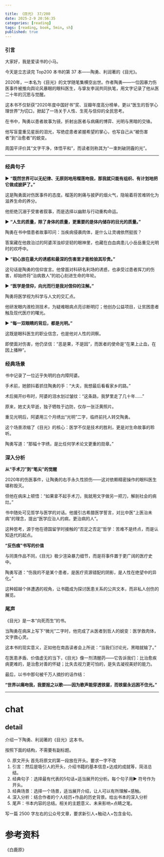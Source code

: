 ```yaml
---

title: 《目光》 37/200
date: 2025-2-9 20:56:35 
categories: [reading]
tags: [reading, book, 5min, sh]
published: true
---
```



### 引言  


大家好，我是爱读书的小马。

今天是立志读完 Top200 本书的第 37 本——陶勇、利润著的《目光》。

2020年，一本名为《目光》的文学随笔集横空出世。作者陶勇——一位因暴力伤医事件被推向舆论风暴眼的眼科医生，与挚友李润共同执笔，用文字记录了他从医二十年的沉思与觉醒。

这本书不仅斩获“2020年度中国好书”奖、豆瓣年度高分榜单，更以“医生的哲学心理世界”为切口，掀起了一场关于人性、生死与信仰的全民思考。  

在书中，陶勇以患者故事为镜，折射出医者与病痛的博弈、光明与黑暗的交锋。

他写盲童重见星辰的泪光，写绝症患者紧握希望的掌心，也写自己从“被伤害者”到“治愈者”的蜕变。

周国平评价其“文字干净，体悟平和”，而读者则称其为“一束刺破阴霾的光”。  

---

### 经典句子

▶ **“既然世界可以无纪律、无原则地用榴莲吻我，那我就只能有组织、有计划地把它做成披萨了。”**  

这是陶勇面对伤医事件的态度。榴莲的刺痛与披萨的烟火气，隐喻着将苦难转化为滋养生命的养分。

他拒绝沉溺于受害者叙事，而是选择以幽默与行动重构命运。  

▶ **“人生的质量，除了身体的质量，更重要的是体内储存的目光的质量。”**  

陶勇在书中借患者故事叩问：当疾病侵袭肉体，是什么让灵魂依然挺拔？

答案藏在他救治过的阿婆浑浊却坚韧的眼神里，也藏在白血病患儿小岳岳重见光明时的欢呼中。  

▶ **“初心放在最大的诱惑和最深的伤害里才能检验其珍贵。”** 

这句话是陶勇的信仰宣言。他曾面对科研名利场的诱惑，也承受过患者挥刀的伤害，却始终将“治病救人”的初心刻进生命的年轮。  

▶ **“医学是信仰，向光而行是我对信仰的注解。”**  

陶勇将医学视为科学与人文的交汇点。

他研发眼内液检测技术，为疑难眼病点亮诊断明灯；他创办公益项目，让贫困患者触及现代医疗的曙光。  

▶ **“每一双眼睛的背后，都是光明。”**  

这既是眼科医生的职业信念，也是他对人性的洞察。

即使面对伤害，他仍坚信：“恶是果，不是因”，而医者的使命是“在果上止血，在因上播种”。  

### 经典场景  

书中记录了一位近乎失明的白内障阿婆。

手术前，她颤抖着抓住陶勇的手：“大夫，我想最后看看家乡的路。”

术后揭开纱布时，阿婆的泪水划过皱纹：“这条路，我梦里走了几十年……”

原来，她丈夫早逝，独子牺牲于边防，仅存一张泛黄照片。

重见光明后，阿婆用三个月绣出“光明”二字，临终前托人转交陶勇。  

这个场景浓缩了《目光》的核心：医学不仅是技术的胜利，更是对生命故事的聆听。

陶勇写道：“那幅十字绣，是比任何学术论文更重的勋章。”  

### 深入分析 

**从“手术刀”到“笔尖”的觉醒**  

2020年的伤医事件，让陶勇的右手永久性损伤——这对依赖精密操作的眼科医生堪称毁灭。

但他在病床上顿悟：“如果拿不起手术刀，我就用文字做另一把刀，解剖社会的病灶。”  

书中随处可见哲学与医学的对话。他援引古希腊医学誓言，对比中医“上医治未病”的理念，提出“医学应治人的病，更治病的人”。

这种思考，源于他在德国留学时接触的“否定之否定”哲学：苦难不是终点，而是认知迭代的起点。  

**“反伤痕”书写的价值**  

与同类作品不同，《目光》极少渲染暴力细节，而是将事件置于更广阔的医疗史中。

陶勇写道：“伤我的不是某个患者，是医疗资源错配的阴影，是人性在绝望中的异化。”

这种超越个体遭遇的视角，让书籍成为探讨医患关系的公共文本，而非私人创伤的展览。  

### 尾声

《目光》是一本“向死而生”的书。

当陶勇在病床上写下“微光”二字时，他完成了从医者到哲人的蜕变：医学救肉体，文字救心灵。  

这本书的现实意义，正如他在南昌读者会上所说：“当我们讨论光，黑暗就输了。”

在医患矛盾、价值虚无的当下，《目光》像一剂清醒药——它告诉我们：比治愈疾病更难的，是治愈对善的怀疑；比失去视力更可怕的，是失去凝视美好的能力。  

最后，以书中那句被千万人摘抄的话作结：  

**“世界以痛吻我，我要报之以歌——因为歌声能穿透铁窗，而铁窗永远困不住光。”** 






------------------------------------------------------------------------

# chat

## detail

介绍一下陶勇、利润著的《目光》这本书。

按照下面的结构，不需要有副标题。

0. 原文开头 首先将原文的第一段放在开头。要求一字不改
1. 引言：然后是吸引人的开头，介绍书籍的基本信息+达成的成就等，简洁总结。
2. 经典句子：选择最有代表的5句话+适当展开的分析。每个句子用▶ 符号作为开头。
3. 经典场景：选择一个场景，适当展开介绍，让人可以有所理解+感触。
4. 深入分析：结合作者的个人经历+作品的历史背景。给出书本的深入分析
5. 尾声：书本内容的总结。相关的主题意义、未来影响+点睛之笔。

写一篇 2500 字左右的公众号文章，要求新引人+触动人+包含金句。


# 参考资料

 《白鹿原》

